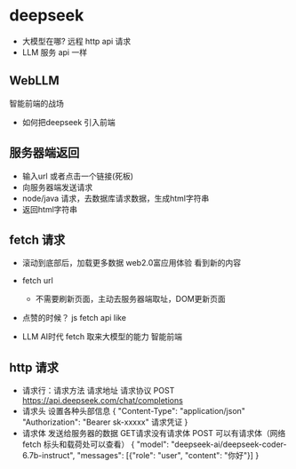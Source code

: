 # deepseek
- 大模型在哪?
  远程 
  http api 请求
- LLM 服务
  api 一样

## WebLLM
智能前端的战场
- 如何把deepseek 引入前端

## 服务器端返回
- 输入url 或者点击一个链接(死板)
- 向服务器端发送请求
- node/java 请求，去数据库请求数据，生成html字符串
- 返回html字符串

## fetch 请求
- 滚动到底部后，加载更多数据 web2.0富应用体验
  看到新的内容
- fetch url
  - 不需要刷新页面，主动去服务器端取址，DOM更新页面
- 点赞的时候？
  js fetch api like

- LLM AI时代
fetch 取来大模型的能力 智能前端

## http 请求
  - 请求行：请求方法 请求地址 请求协议
  POST https://api.deepseek.com/chat/completions
  - 请求头
    设置各种头部信息
    {
      "Content-Type": "application/json"
      "Authorization": "Bearer sk-xxxxx" 请求凭证
    }
  - 请求体
    发送给服务器的数据 GET请求没有请求体
    POST 可以有请求体（网络 fetch 标头和载荷处可以查看）
    {
      "model": "deepseek-ai/deepseek-coder-6.7b-instruct",
      "messages": [{"role": "user", "content": "你好"}]
    }
